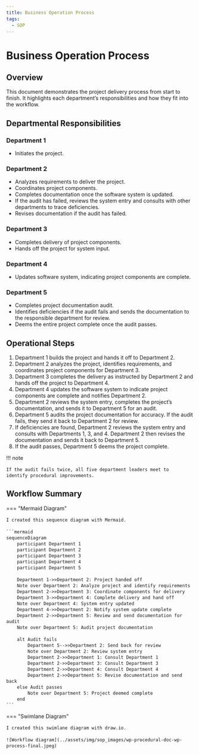 ```yaml
---
title: Business Operation Process
tags:
  - SOP
---
```


# Business Operation Process

## **Overview**

This document demonstrates the project delivery process from start to finish. It highlights each department’s responsibilities and how they fit into the workflow.

## **Departmental Responsibilities**

### Department 1
- Initiates the project.

### Department 2
- Analyzes requirements to deliver the project.
- Coordinates project components.
- Completes documentation once the software system is updated.
- If the audit has failed, reviews the system entry and consults with other departments to trace deficiencies.
- Revises documentation if the audit has failed.

### Department 3
- Completes delivery of project components.
- Hands off the project for system input.

### Department 4
- Updates software system, indicating project components are complete.

### Department 5
- Completes project documentation audit.
- Identifies deficiencies if the audit fails and sends the documentation to the responsible department for review.
- Deems the entire project complete once the audit passes.
  
## **Operational Steps**

  1. Department 1 builds the project and hands it off to Department 2.
  2. Department 2 analyzes the project, identifies requirements, and coordinates project components for Department 3.
  3. Department 3 completes the delivery as instructed by Department 2 and hands off the project to Department 4.
  4. Department 4 updates the software system to indicate project components are complete and notifies Department 2.
  5. Department 2 reviews the system entry, completes the project’s documentation, and sends it to Department 5 for an audit.
  6. Department 5 audits the project documentation for accuracy. If the audit fails, they send it back to Department 2 for review.
  7. If deficiencies are found, Department 2 reviews the system entry and consults with Departments 1, 3, and 4. Department 2 then revises the documentation and sends it back to Department 5.
  8. If the audit passes, Department 5 deems the project complete.

!!! note

    If the audit fails twice, all five department leaders meet to
    identify procedural improvements.

## **Workflow Summary**

=== "Mermaid Diagram"

    I created this sequence diagram with Mermaid.

    ```mermaid
    sequenceDiagram
        participant Department 1
        participant Department 2
        participant Department 3
        participant Department 4
        participant Department 5
        
        Department 1->>Department 2: Project handed off
        Note over Department 2: Analyze project and identify requirements
        Department 2->>Department 3: Coordinate components for delivery
        Department 3->>Department 4: Complete delivery and hand off
        Note over Department 4: System entry updated
        Department 4->>Department 2: Notify system update complete
        Department 2->>Department 5: Review and send documentation for audit
        Note over Department 5: Audit project documentation
        
        alt Audit fails
            Department 5-->>Department 2: Send back for review
            Note over Department 2: Review system entry
            Department 2->>Department 1: Consult Department 1
            Department 2->>Department 3: Consult Department 3
            Department 2->>Department 4: Consult Department 4
            Department 2->>Department 5: Revise documentation and send back
        else Audit passes
            Note over Department 5: Project deemed complete
        end
    ```

=== "Swimlane Diagram"

    I created this swimlane diagram with draw.io.

    ![Workflow diagram](../assets/img/sop_images/wp-procedural-doc-wp-process-final.jpeg)